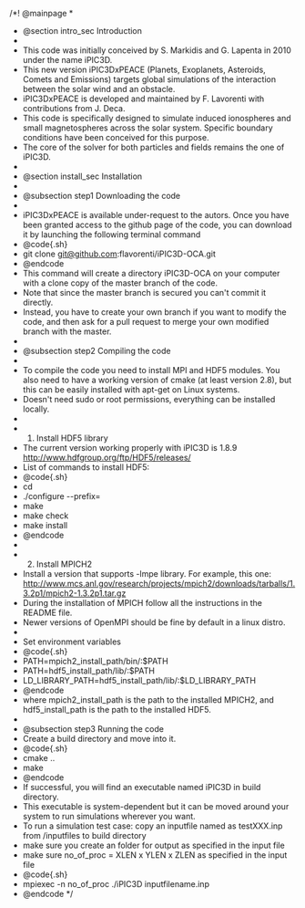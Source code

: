 /*! @mainpage
 *
 * @section intro_sec Introduction
 *
 * This code was initially conceived by S. Markidis and G. Lapenta in 2010 under the name iPIC3D. 
 * This new version iPIC3DxPEACE (Planets, Exoplanets, Asteroids, Comets and Emissions) targets global simulations of the interaction between the solar wind and an obstacle.
 * iPIC3DxPEACE is developed and maintained by F. Lavorenti with contributions from J. Deca.
 * This code is specifically designed to simulate induced ionospheres and small magnetospheres across the solar system. Specific boundary conditions have been conceived for this purpose.
 * The core of the solver for both particles and fields remains the one of iPIC3D. 
 *
 * @section install_sec Installation
 *
 * @subsection step1 Downloading the code
 *
 * iPIC3DxPEACE is available under-request to the autors. Once you have been granted access to the github page of the code, you can download it by launching the following terminal command
 * @code{.sh}
 * git clone git@github.com:flavorenti/iPIC3D-OCA.git
 * @endcode
 * This command will create a directory iPIC3D-OCA on your computer with a clone copy of the master branch of the code.
 * Note that since the master branch is secured you can't commit it directly. 
 * Instead, you have to create your own branch if you want to modify the code, and then ask for a pull request to merge your own modified branch with the master.
 *
 * @subsection step2 Compiling the code
 *
 * To compile the code you need to install MPI and HDF5 modules. You also need to have a working version of cmake (at least version 2.8), but this can be easily installed with apt-get on Linux systems.
 * Doesn't need sudo or root permissions, everything can be installed locally.
 *
 * 1. Install HDF5 library
 * The current version working properly with iPIC3D is 1.8.9 http://www.hdfgroup.org/ftp/HDF5/releases/
 * List of commands to install HDF5:
 * @code{.sh}
 * cd <top HDF5 source code directory>
 * ./configure --prefix=<location for HDF5 software>
 * make
 * make check
 * make install
 * @endcode
 *
 * 2. Install MPICH2 
 * Install a version that supports -lmpe library. For example, this one: http://www.mcs.anl.gov/research/projects/mpich2/downloads/tarballs/1.3.2p1/mpich2-1.3.2p1.tar.gz
 * During the installation of MPICH follow all the instructions in the README file.
 * Newer versions of OpenMPI should be fine by default in a linux distro.
 *
 * Set environment variables
 * @code{.sh}
 * PATH=mpich2_install_path/bin/:$PATH
 * PATH=hdf5_install_path/lib/:$PATH
 * LD_LIBRARY_PATH=hdf5_install_path/lib/:$LD_LIBRARY_PATH
 * @endcode
 * where mpich2_install_path is the path to the installed MPICH2, and hdf5_install_path is the path to the installed HDF5.
 *
 * @subsection step3 Running the code
 * Create a build directory and move into it.
 * @code{.sh} 
 * cmake ..
 * make
 * @endcode
 * If successful, you will find an executable named iPIC3D in build directory. 
 * This executable is system-dependent but it can be moved around your system to run simulations wherever you want.
 * To run a simulation test case: copy an inputfile named as testXXX.inp from /inputfiles to build directory
 * make sure you create an folder for output as specified in the input file
 * make sure no_of_proc = XLEN x YLEN x ZLEN as specified in the input file
 * @code{.sh}  
 * mpiexec -n no_of_proc ./iPIC3D  inputfilename.inp
 * @endcode
*/

